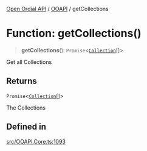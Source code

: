 [Open Ordial API](../../README.md) / [OOAPI](../README.md) / getCollections

# Function: getCollections()

> **getCollections**(): `Promise`\<[`Collection`](../classes/Collection.md)[]\>

Get all Collections

## Returns

`Promise`\<[`Collection`](../classes/Collection.md)[]\>

The Collections

## Defined in

[src/OOAPI.Core.ts:1093](https://github.com/open-ordinal/open-ordinal-api/blob/88ef2e4467b13c07bb5a3ef3483343248c1aa38d/src/OOAPI.Core.ts#L1093)
